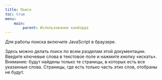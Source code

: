 ```yaml
---
title: Поиск
toc: true
menu:
    main:
        parent: Использование канборда
---
```


Для работы поиска включите JavaScript в браузере.

Здесь можно делать поиск по всем разделам этой документации. Введите ключевые слова в текстовое поле и нажмите кнопку «искать». Внимание: будут найдены только те страницы, в которых есть все указанные слова. Страницы, где есть только часть этих слов, отобраны не будут.

